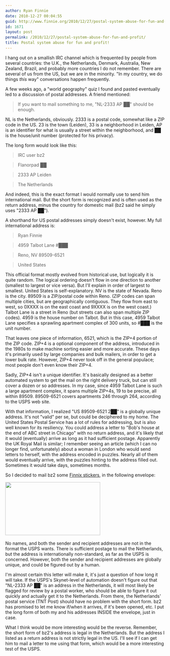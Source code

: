 ```yaml
---
author: Ryan Finnie
date: 2010-12-27 00:04:55
guid: http://www.finnie.org/2010/12/27/postal-system-abuse-for-fun-and-profit/
id: 1671
layout: post
permalink: /2010/12/27/postal-system-abuse-for-fun-and-profit/
title: Postal system abuse for fun and profit!
---
```

I hang out on a smallish IRC channel which is frequented by people from several countries: the U.K., the Netherlands, Denmark, Australia, New Zealand, Brazil, and probably more countries I do not remember. There are several of us from the US, but we are in the minority. "In my country, we do things _this_ way" conversations happen frequently.

A few weeks ago, a "world geography" quiz I found and pasted eventually led to a discussion of postal addresses. A friend mentioned:

> <bz2> If you want to mail something to me, "NL-2333 AP ██" should be enough.

NL is the Netherlands, obviously. 2333 is a postal code, somewhat like a ZIP code in the US. 23 is the town (Leiden), 33 is a neighborhood in Leiden, AP is an identifier for what is usually a street within the neighborhood, and ██ is the house/unit number (protected for his privacy).

The long form would look like this:

> IRC user bz2
  
> Flanorpad ██
  
> 2333 AP Leiden
  
> The Netherlands 

And indeed, this is the exact format I would normally use to send him international mail. But the short form is recognized and is often used as the return address, minus the country for domestic mail (bz2 said he simply uses "2333 AP ██").

A shorthand for US postal addresses simply doesn't exist, however. My full international address is:

> Ryan Finnie
  
> 4959 Talbot Lane #███
  
> Reno, NV 89509-6521
  
> United States 

This official format mostly evolved from historical use, but logically it is quite random. The logical ordering doesn't flow in one direction to another (smallest to largest or vice versa). But I'll explain in order of largest to smallest. United States is self-explanatory. NV is the state of Nevada. Reno is the city. 89509 is a ZIP/postal code within Reno. (ZIP codes can span multiple cities, but are geographically contiguous. They flow from east to west, so 0XXXX is on the east coast and 9XXXX is on the west coast.) Talbot Lane is a street in Reno (but streets can also span multiple ZIP codes). 4959 is the house number on Talbot. But in this case, 4959 Talbot Lane specifies a sprawling apartment complex of 300 units, so #███ is the unit number.

That leaves one piece of information, 6521, which is the ZIP+4 portion of the ZIP code. ZIP+4 is a optional component of the address, introduced in the 1980s to make machine sorting easier and more accurate. These days it's primarily used by large companies and bulk mailers, in order to get a lower bulk rate. However, ZIP+4 never took off in the general populace; most people don't even know their ZIP+4.

Sadly, ZIP+4 isn't a unique identifier. It's basically designed as a better automated system to get the mail on the right delivery truck, but can still cover a dozen or so addresses. In my case, since 4959 Talbot Lane is such a large apartment complex, it spans multiple ZIP+4s, 19 to be precise, all within 89509. 89509-6521 covers apartments 246 through 264, according to the USPS web site.

With that information, I realized "US 89509-6521 2██" is a globally unique address. It's not "valid" per se, but could be deciphered to my home. The United States Postal Service has a lot of rules for addressing, but is also well known for its resiliency. You could address a letter to "Bob's house at the end of ABC street in Chicago" with no return address, and it's likely that it would (eventually) arrive as long as it had sufficient postage. Apparently the UK Royal Mail is similar; I remember seeing an article (which I can no longer find, unfortunately) about a woman in London who would send letters to herself, with the address encoded in puzzles. Nearly all of them would eventually arrive, with the puzzles hinting to the address filled out. Sometimes it would take days, sometimes months.

So I decided to mail bz2 some [Finnix stickers](http://www.finnix.org/Free_stickers), in the following envelope:

[<img src="/blog-media/2010/12/leiden-envelope-300x168.jpg" alt="" title="NL-2333 AP ##" width="300" height="168" class="aligncenter size-medium wp-image-1672" srcset="/blog-media/2010/12/leiden-envelope-300x168.jpg 300w, /blog-media/2010/12/leiden-envelope-1024x576.jpg 1024w, /blog-media/2010/12/leiden-envelope.jpg 1280w" sizes="(max-width: 300px) 100vw, 300px" />](/blog-media/2010/12/leiden-envelope.jpg)

No names, and both the sender and recipient addresses are not in the format the USPS wants. There is sufficient postage to mail the Netherlands, but the address is internationally non-standard, as far as the USPS is concerned. However, both the sender and recipient addresses are globally unique, and could be figured out by a human.

I'm almost certain this letter will make it, it's just a question of how long it will take. If the USPS's Skynet-level of automation doesn't figure out that "NL-2333 AP ██" is an address in the Netherlands, it will most likely be flagged for review by a postal worker, who should be able to figure it out quickly and actually get it to the Netherlands. From there, the Netherlands' postal service (TNT Post) should have no problem with the short form. bz2 has promised to let me know if/when it arrives, if it's been opened, etc. I put the long form of both my and his addresses INSIDE the envelope, just in case.

What I think would be more interesting would be the reverse. Remember, the short form of bz2's address is legal in the Netherlands. But the address I listed as a return address is not strictly legal in the US. I'll see if I can get him to mail a letter to me using that form, which would be a more interesting test of the USPS.
